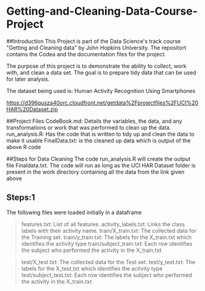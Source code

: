 # Getting-and-Cleaning-Data-Course-Project

##Introduction
This Project is part of the Data Science's track course "Getting and Cleaning data" by John Hopkins University. The repositort contains the Codea and the documentation files for the project.

The purpose of this project is to demonstrate the ability to collect, work with, and clean a data set. The goal is to prepare tidy data that can be used for later analysis.

The dataset being used is: Human Activity Recognition Using Smartphones

https://d396qusza40orc.cloudfront.net/getdata%2Fprojectfiles%2FUCI%20HAR%20Dataset.zip 

##Project Files
CodeBook.md:  Details the variables, the data, and any transformations or work that was performed to clean up the data.
run_analysis.R: Has the code that is written to tidy up and clean the data to make it usable
FinalData.txt: is the cleaned up data which is output of the above R code

##Steps for Data Cleaning
The code  run_analysis.R will create the output file Finaldata.txt. The code will run as long as the UCI HAR Dataset folder is present in the work directory containing all the data from the link given above

## Steps:1
The following files were loaded initially in a dataframe
 > features.txt: List of all features.
 > activity_labels.txt: Links the class labels with their activity name.
 > train/X_train.txt: The collected data for the Training set.
 > train/y_train.txt: The labels for the X_train.txt which identifies the activity type
 > train/subject_train.txt: Each row identifies the subject who performed the activity in the X_train.txt
 
 > test/X_test.txt: The collected data for the Test set.
 > test/y_test.txt: The labels for the X_test.txt which identifies the activity type
 > test/subject_test.txt: Each row identifies the subject who performed the activity in the X_train.txt
 

